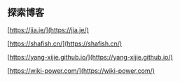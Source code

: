 ## 探索博客

[https://jia.je/](https://jia.je/)

[https://shafish.cn/](https://shafish.cn/)

[https://yang-xijie.github.io/](https://yang-xijie.github.io/)

[https://wiki-power.com/](https://wiki-power.com/)